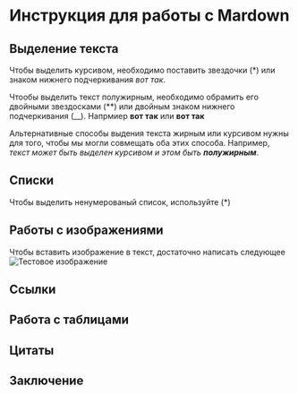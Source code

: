 # Инструкция для работы с Mardown


## Выделение текста
Чтобы выделить курсивом, необходимо поставить звездочки (*) или знаком нижнего подчеркивания _вот так_.

Чтообы выделить текст полужирным, необходимо обрамить его двойными звездосками (**) или двойным знаком нижнего подчеркивания (__).
Напрмиер **вот так** или __вот так__

Альтернативные способы выдения текста жирным или курсивом нужны для того, чтобы мы могли совмещать оба этих способа. Например, _текст может быть выделен курсивом и этом быть **полужирным**_.
## Списки
Чтобы выделить ненумерованый список, используйте (*)

## Работы с изображениями

Чтобы вставить изображение в текст, достаточно написать следующее![Тестовое изображение](123.png)
## Ссылки
## Работа с таблицами
## Цитаты
## Заключение
